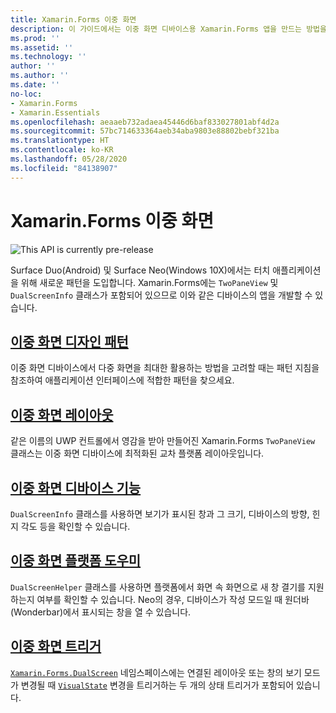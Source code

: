 ```yaml
---
title: Xamarin.Forms 이중 화면
description: 이 가이드에서는 이중 화면 디바이스용 Xamarin.Forms 앱을 만드는 방법을 설명합니다.
ms.prod: ''
ms.assetid: ''
ms.technology: ''
author: ''
ms.author: ''
ms.date: ''
no-loc:
- Xamarin.Forms
- Xamarin.Essentials
ms.openlocfilehash: aeaaeb732adaea45446d6baf833027801abf4d2a
ms.sourcegitcommit: 57bc714633364aeb34aba9803e88802bebf321ba
ms.translationtype: HT
ms.contentlocale: ko-KR
ms.lasthandoff: 05/28/2020
ms.locfileid: "84138907"
---
```

# <a name="xamarinforms-dual-screen"></a>Xamarin.Forms 이중 화면

![](~/media/shared/preview.png "This API is currently pre-release")

Surface Duo(Android) 및 Surface Neo(Windows 10X)에서는 터치 애플리케이션을 위해 새로운 패턴을 도입합니다. Xamarin.Forms에는 `TwoPaneView` 및 `DualScreenInfo` 클래스가 포함되어 있으므로 이와 같은 디바이스의 앱을 개발할 수 있습니다.

## <a name="dual-screen-design-patterns"></a>[이중 화면 디자인 패턴](design-patterns.md)

이중 화면 디바이스에서 다중 화면을 최대한 활용하는 방법을 고려할 때는 패턴 지침을 참조하여 애플리케이션 인터페이스에 적합한 패턴을 찾으세요.

## <a name="dual-screen-layout"></a>[이중 화면 레이아웃](twopaneview.md)

같은 이름의 UWP 컨트롤에서 영감을 받아 만들어진 Xamarin.Forms `TwoPaneView` 클래스는 이중 화면 디바이스에 최적화된 교차 플랫폼 레이아웃입니다.

## <a name="dual-screen-device-capabilities"></a>[이중 화면 디바이스 기능](dual-screen-info.md)

`DualScreenInfo` 클래스를 사용하면 보기가 표시된 창과 그 크기, 디바이스의 방향, 힌지 각도 등을 확인할 수 있습니다.

## <a name="dual-screen-platform-helpers"></a>[이중 화면 플랫폼 도우미](dual-screen-helper.md)

`DualScreenHelper` 클래스를 사용하면 플랫폼에서 화면 속 화면으로 새 창 결기를 지원하는지 여부를 확인할 수 있습니다. Neo의 경우, 디바이스가 작성 모드일 때 원더바(Wonderbar)에서 표시되는 창을 열 수 있습니다.

## <a name="dual-screen-triggers"></a>[이중 화면 트리거](triggers.md)

[`Xamarin.Forms.DualScreen`](xref:Xamarin.Forms.DualScreen) 네임스페이스에는 연결된 레이아웃 또는 창의 보기 모드가 변경될 때 [`VisualState`](xref:Xamarin.Forms.VisualState) 변경을 트리거하는 두 개의 상태 트리거가 포함되어 있습니다.

